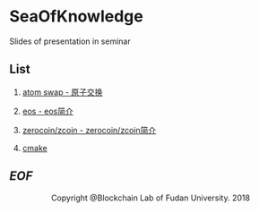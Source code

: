 # SeaOfKnowledge
Slides of presentation in seminar

## List

1. [atom swap - 原子交换](./atomic-swap/slide.md)

2. [eos - eos简介](./eos/outline.md)

3. [zerocoin/zcoin - zerocoin/zcoin简介](./Zerocoin&Zcoin/Zerocoin.md)

4. [cmake](./cmake/Cmake-note.pdf)

## _EOF_

<p align="center">Copyright @Blockchain Lab of Fudan University. 2018</p>
